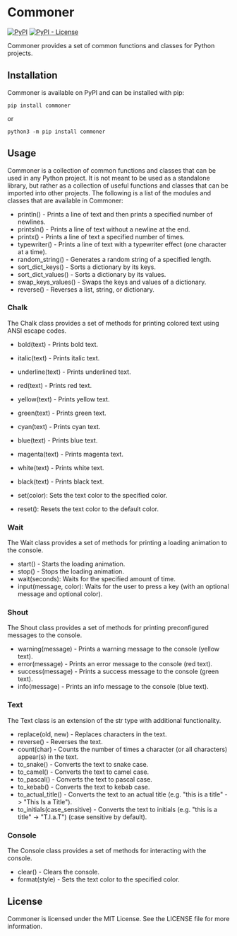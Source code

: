 # Commoner
    
[![PyPI](https://img.shields.io/pypi/v/commoner)](https://pypi.org/project/commoner/)
[![PyPI - License](https://img.shields.io/pypi/l/commoner)](https://pypi.org/project/commoner/)

Commoner provides a set of common functions and classes for Python projects.

## Installation

Commoner is available on PyPI and can be installed with pip:

    pip install commoner

or

    python3 -m pip install commoner

## Usage

Commoner is a collection of common functions and classes that can be used in any Python project. It is not meant to be used as a standalone library, but rather as a collection of useful functions and classes that can be imported into other projects. The following is a list of the modules and classes that are available in Commoner:

* println() - Prints a line of text and then prints a specified number of newlines.
* printsln() - Prints a line of text without a newline at the end.
* printx() - Prints a line of text a specified number of times.
* typewriter() - Prints a line of text with a typewriter effect (one character at a time).
* random_string() - Generates a random string of a specified length.
* sort_dict_keys() - Sorts a dictionary by its keys.
* sort_dict_values() - Sorts a dictionary by its values.
* swap_keys_values() - Swaps the keys and values of a dictionary.
* reverse() - Reverses a list, string, or dictionary.

### Chalk

The Chalk class provides a set of methods for printing colored text using ANSI escape codes.

* bold(text) - Prints bold text.
* italic(text) - Prints italic text.
* underline(text) - Prints underlined text.
* red(text) - Prints red text.
* yellow(text) - Prints yellow text.
* green(text) - Prints green text.
* cyan(text) - Prints cyan text.
* blue(text) - Prints blue text.
* magenta(text) - Prints magenta text.
* white(text) - Prints white text.
* black(text) - Prints black text.

* set(color): Sets the text color to the specified color.
* reset(): Resets the text color to the default color.

### Wait

The Wait class provides a set of methods for printing a loading animation to the console.

* start() - Starts the loading animation.
* stop() - Stops the loading animation.
* wait(seconds): Waits for the specified amount of time.
* input(message, color): Waits for the user to press a key (with an optional message and optional color).

### Shout

The Shout class provides a set of methods for printing preconfigured messages to the console.

* warning(message) - Prints a warning message to the console (yellow text).
* error(message) - Prints an error message to the console (red text).
* success(message) - Prints a success message to the console (green text).
* info(message) - Prints an info message to the console (blue text).

### Text

The Text class is an extension of the str type with additional functionality.

* replace(old, new) - Replaces characters in the text.
* reverse() - Reverses the text.
* count(char) - Counts the number of times a character (or all characters) appear(s) in the text.
* to_snake() - Converts the text to snake case.
* to_camel() - Converts the text to camel case.
* to_pascal() - Converts the text to pascal case.
* to_kebab() - Converts the text to kebab case.
* to_actual_title() - Converts the text to an actual title (e.g. "this is a title" -> "This Is a Title").
* to_initials(case_sensitive) - Converts the text to initials (e.g. "this is a title" -> "T.I.a.T") (case sensitive by default).

### Console

The Console class provides a set of methods for interacting with the console.

* clear() - Clears the console.
* format(style) - Sets the text color to the specified color.

## License

Commoner is licensed under the MIT License. See the LICENSE file for more information.
